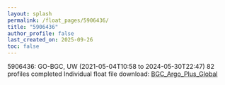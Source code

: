 ```yaml
---
layout: splash
permalink: /float_pages/5906436/
title: "5906436"
author_profile: false
last_created_on: 2025-09-26
toc: false
---
```

 
5906436: GO-BGC, UW (2021-05-04T10:58 to 2024-05-30T22:47)
82 profiles completed
Individual float file download: [BGC_Argo_Plus_Global](https://ftp.soest.hawaii.edu/bgc_argo_plus/Individual_Floats/outliers_removed/5906436_Sprof_processed.nc)
